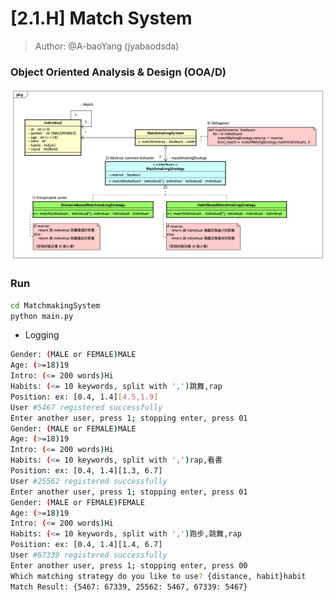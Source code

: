 # [2.1.H] Match System

> Author: @A-baoYang (jyabaodsda)

### Object Oriented Analysis & Design (OOA/D)

![](336-2.1.H-OOAD.png)

### Run 
```bash
cd MatchmakingSystem
python main.py
```

- Logging
```bash
Gender: (MALE or FEMALE)MALE
Age: (>=18)19
Intro: (<= 200 words)Hi
Habits: (<= 10 keywords, split with ',')跳舞,rap
Position: ex: [0.4, 1.4][4.5,1.9]
User #5467 registered successfully
Enter another user, press 1; stopping enter, press 01
Gender: (MALE or FEMALE)MALE
Age: (>=18)19
Intro: (<= 200 words)Hi
Habits: (<= 10 keywords, split with ',')rap,看書
Position: ex: [0.4, 1.4][1.3, 6.7]
User #25562 registered successfully
Enter another user, press 1; stopping enter, press 01
Gender: (MALE or FEMALE)FEMALE
Age: (>=18)19
Intro: (<= 200 words)Hi
Habits: (<= 10 keywords, split with ',')跑步,跳舞,rap
Position: ex: [0.4, 1.4][1.4, 6.7]
User #67339 registered successfully
Enter another user, press 1; stopping enter, press 00
Which matching strategy do you like to use? {distance, habit}habit
Match Result: {5467: 67339, 25562: 5467, 67339: 5467}
```